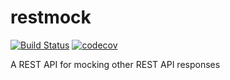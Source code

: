 # restmock
[![Build Status](https://travis-ci.org/lucasfarre/restmock.svg?branch=develop)](https://travis-ci.org/lucasfarre/restmock)
[![codecov](https://codecov.io/gh/lucasfarre/restmock/branch/develop/graph/badge.svg)](https://codecov.io/gh/lucasfarre/restmock)

A REST API for mocking other REST API responses
